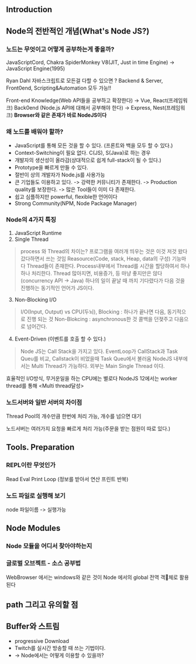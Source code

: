 
## Introduction
## Node의 전반적인 개념(What's Node JS?)

### 노드는 무엇이고 어떻게 공부하는게 좋을까?
 JavaScriptCord, Chakra SpiderMonkey V8(JIT, Just in time Engine) -> JavaScript Engine(1995)

Ryan Dahl 자바스크립트로 모든걸 다할 수 있으면 ?
Backend & Server, Front0end, Scripting&Automation 모두 가능!!

Front-end Knowledge(Web API들을 공부하고 확장한다) -> Vue, React(프레임워크)
Back0end (Node.js API에 대해서 공부해야 한다) -> Express, Nest(프레임워크)
**Browser와 같은 존재가 바로 NodeJS이다** 

### 왜 노드를 배워야 할까?

- JavaScript를 통해 모든 것을 할 수 있다. (프론트와 백을 모두 할 수 있다.)
- Context-Switching이 필요 없다. C(JS), S(Java)로 하는 경우
- 개발자의 생산성이 올라감(상대적으로 쉽게 full-stack이 될 수 있다.)
- Prototype을 빠르게 만들 수 있다.
- 절반이 상의 개발자가 Node.js를 사용가능
- 큰 기업들도 이용하고 있다.
-> 강력한 커뮤니티가 존재한다.
-> Production quality를 보장한다.
-> 많은 Tool들이 이미 다 존재한다.
- 쉽고 심플하지만 powerful, flexible한 언어이다
- Strong Community(NPM, Node Package Manager)

### Node의 4가지 특징

1. JavaScript Runtime
2. Single Thread
> process 와 Thread의 차이는?
> 프로그램을 여러개 띄우는 것은 이것 저것 왔다갔다하면서 쓰는 것임 Reasource(Code, stack, Heap, data의 구성)
> 기능마다 Thread들이 존재한다. Process내부에서 Thread를 시간을 할당하여서 하나하나 처리한다.
> Thread 많아지면, 비용증가, 등 마냥 좋지만은 않다(concurrency API -> Java)
> 하나의 일이 끝날 때 까지 기다렸다가 다음 것을 진행하는 동기적인 언어가 JS이다.
3. Non-Blocking I/O
> I/O(Input, Output) vs CPU(두뇌),
> Blocking : 하나가 끝나면 다음, 동기적으로 진행 되는 것
> Non-Blokcing : asynchronous한 것 콜백을 던졎주고 다음으로 넘어간다.
4. Event-Driven (이벤트를 호출 할  수 있다.)

> Node JS는 Call Stack을 가지고 있다.
> EventLoop가 CallStack과 Task Queu를 비교, Callstack이 비었을때 Task Queu에서 불러움
> NodeJS 내부에서는 Multi Thread가 가능하다. 외부는 Main Single Thread 이다. 

효율적인 I/O방식, 무거운일을 하는 CPU에는 별로다 
NodeJS 12에서는 worker thread를 통해 <Multi thread달성>

### 노드서버와 일반 서버의 차이점

Thread Pool의 개수만큼 한번에 처리 가능, 개수를 넘으면 대기

노드서버는 여러가지 요청을 빠르게 처리 가능(주문을 받는 점원이 따로 있다.)

## Tools. Preparation
### REPL이란 무엇인가

Read Eval Print Loop (정보를 받아서 연산 프린트 반복)

### 노드 파일로 실행해 보기

node  파일이름 -> 실행가능

## Node Modules

### Node 모듈을 어디서 찾아야하는지

### 글로벌 오브젝트 - 소스 공부법

WebBrowser 에서는 windows와 같은 것이 Node 에서의 global 전역 객체로 활용된다


## path 그리고 유의할 점

## Buffer와 스트림
- progressive Download
- Twitch를 실시간 방송할 때 쓰는 기법이다. 
- -> Node에서는 어떻게 이용할 수 있을까?

